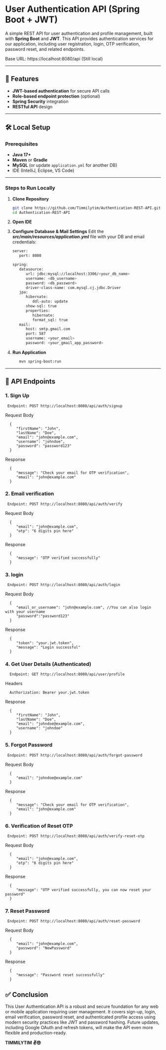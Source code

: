 # User Authentication API (Spring Boot + JWT)

A simple REST API for user authentication and profile management, built with **Spring Boot** and **JWT**.  This API provides authentication services for our application, including user registration, login, OTP verification, password reset, and related endpoints.

Base URL: https://localhost:8080/api (Still local)

---

## 🚀 Features
- **JWT-based authentication** for secure API calls
- **Role-based endpoint protection** (optional)
- **Spring Security** integration
- **RESTful API** design

---

## 🛠️ Local Setup

### Prerequisites
- **Java 17+**
- **Maven** or **Gradle**
- **MySQL** (or update `application.yml` for another DB)
- IDE (IntelliJ, Eclipse, VS Code)

---

### Steps to Run Locally
1. **Clone Repository**
   ```bash
   git clone https://github.com/Timmilytim/Authentication-REST-API.git
   cd Authentication-REST-API

2. **Open IDE**

3. **Configure Database & Mail Settings**
   Edit the **_src/main/resources/application.yml_** file with your DB and email credentials:
      ```bash
      server:
         port: 8080

      spring:
         datasource:
            url: jdbc:mysql://localhost:3306/<your_db_name>
            username: <db_username>
            password: <db_password>
            driver-class-name: com.mysql.cj.jdbc.Driver
         jpa:
            hibernate:
               ddl-auto: update
            show-sql: true
            properties:
               hibernate:
               format_sql: true
         mail:
            host: smtp.gmail.com
            port: 587
            username: <your_email>
            password: <your_gmail_app_password>

4. **Run Application**
   ```bash
      mvn spring-boot:run
---

## 📡 API Endpoints
### 1. Sign Up
     Endpoint: POST http://localhost:8080/api/auth/signup
Request Body

      {
         "firstName": "John",
         "lastName": "Doe",
         "email": "john@example.com",
         "username": "johndoe",
         "password": "password123"
      }

Response

      {
         "message": "Check your email for OTP verification",
         "email": "john@example.com"
      }


### 2. Email verification
     Endpoint: POST http://localhost:8080/api/auth/verify
Request Body

      {
         "email": "john@example.com",
         "otp": "6 digits pin here"
      }

Response

      {
         "message": "OTP verified successfully"
      }


### 3. login
     Endpoint: POST http://localhost:8080/api/auth/login
Request Body

      {
         "email_or_username": "john@example.com", //You can also login with your username
         "password":"password123"
      }

Response

      {
         "token": "your.jwt.token",
         "message": "Login successful"
      }


### 4. Get User Details (Authenticated)
      Endpoint: GET http://localhost:8080/api/user/profile
Headers

      Authorization: Bearer your.jwt.token


Response

      {
         "firstName": "John",
         "lastName": "Doe",
         "email": "johndoe@example.com",
         "username": "johndoe"
      }
      

### 5. Forgot Password
     Endpoint: POST http://localhost:8080/api/auth/forgot-password
Request Body

      {
         "email": "johndoe@example.com"
      }

Response

      {
         "message": "Check your email for OTP verification",
         "email": "john@example.com"
      }

    

### 6. Verification of Reset OTP
     Endpoint: POST http://localhost:8080/api/auth/verify-reset-otp
Request Body

      {
         "email": "john@example.com",
         "otp": "6 digits pin here"
      }

Response

      {
         "message": "OTP verified successfully, you can now reset your password"
      }


    

### 7. Reset Password
     Endpoint: POST http://localhost:8080/api/auth/reset-password
Request Body

      {
         "email": "john@example.com",
         "password": "NewPassword"
      }

Response

      {
         "message": "Password reset successfully"
      }


## ✅ Conclusion

This User Authentication API is a robust and secure foundation for any web or mobile application requiring user management.
It covers sign-up, login, email verification, password reset, and authenticated profile access using modern security practices like JWT and password hashing.
Future updates, including Google OAuth and refresh tokens, will make the API even more flexible and production-ready.

**TIMMILYTIM ✌️😎**

